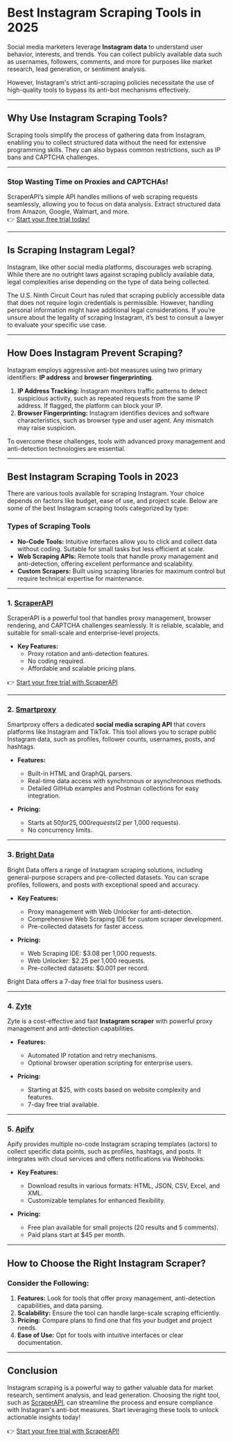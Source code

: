 # Best Instagram Scraping Tools in 2025

Social media marketers leverage **Instagram data** to understand user behavior, interests, and trends. You can collect publicly available data such as usernames, followers, comments, and more for purposes like market research, lead generation, or sentiment analysis.

However, Instagram's strict anti-scraping policies necessitate the use of high-quality tools to bypass its anti-bot mechanisms effectively.

---

## Why Use Instagram Scraping Tools?

Scraping tools simplify the process of gathering data from Instagram, enabling you to collect structured data without the need for extensive programming skills. They can also bypass common restrictions, such as IP bans and CAPTCHA challenges.

---

### Stop Wasting Time on Proxies and CAPTCHAs!

ScraperAPI’s simple API handles millions of web scraping requests seamlessly, allowing you to focus on data analysis. Extract structured data from Amazon, Google, Walmart, and more.  
👉 [Start your free trial today!](https://bit.ly/Scraperapi)

---

## Is Scraping Instagram Legal?

Instagram, like other social media platforms, discourages web scraping. While there are no outright laws against scraping publicly available data, legal complexities arise depending on the type of data being collected.

The U.S. Ninth Circuit Court has ruled that scraping publicly accessible data that does not require login credentials is permissible. However, handling personal information might have additional legal considerations. If you’re unsure about the legality of scraping Instagram, it’s best to consult a lawyer to evaluate your specific use case.

---

## How Does Instagram Prevent Scraping?

Instagram employs aggressive anti-bot measures using two primary identifiers: **IP address** and **browser fingerprinting**.

1. **IP Address Tracking:** Instagram monitors traffic patterns to detect suspicious activity, such as repeated requests from the same IP address. If flagged, the platform can block your IP.
2. **Browser Fingerprinting:** Instagram identifies devices and software characteristics, such as browser type and user agent. Any mismatch may raise suspicion.

To overcome these challenges, tools with advanced proxy management and anti-detection technologies are essential.

---

## Best Instagram Scraping Tools in 2023

There are various tools available for scraping Instagram. Your choice depends on factors like budget, ease of use, and project scale. Below are some of the best Instagram scraping tools categorized by type:

### Types of Scraping Tools

- **No-Code Tools:** Intuitive interfaces allow you to click and collect data without coding. Suitable for small tasks but less efficient at scale.
- **Web Scraping APIs:** Remote tools that handle proxy management and anti-detection, offering excellent performance and scalability.
- **Custom Scrapers:** Built using scraping libraries for maximum control but require technical expertise for maintenance.

---

### 1. [ScraperAPI](https://bit.ly/Scraperapi)

ScraperAPI is a powerful tool that handles proxy management, browser rendering, and CAPTCHA challenges seamlessly. It is reliable, scalable, and suitable for small-scale and enterprise-level projects. 

- **Key Features:**
  - Proxy rotation and anti-detection features.
  - No coding required.
  - Affordable and scalable pricing plans.
  
👉 [Start your free trial with ScraperAPI](https://bit.ly/Scraperapi)

---

### 2. [Smartproxy](https://smartproxy.com/)

Smartproxy offers a dedicated **social media scraping API** that covers platforms like Instagram and TikTok. This tool allows you to scrape public Instagram data, such as profiles, follower counts, usernames, posts, and hashtags.

- **Features:**
  - Built-in HTML and GraphQL parsers.
  - Real-time data access with synchronous or asynchronous methods.
  - Detailed GitHub examples and Postman collections for easy integration.

- **Pricing:**
  - Starts at $50 for 25,000 requests ($2 per 1,000 requests).
  - No concurrency limits.

---

### 3. [Bright Data](https://brightdata.com/)

Bright Data offers a range of Instagram scraping solutions, including general-purpose scrapers and pre-collected datasets. You can scrape profiles, followers, and posts with exceptional speed and accuracy.

- **Key Features:**
  - Proxy management with Web Unlocker for anti-detection.
  - Comprehensive Web Scraping IDE for custom scraper development.
  - Pre-collected datasets for faster access.

- **Pricing:**
  - Web Scraping IDE: $3.08 per 1,000 requests.
  - Web Unlocker: $2.25 per 1,000 requests.
  - Pre-collected datasets: $0.001 per record.

Bright Data offers a 7-day free trial for business users.

---

### 4. [Zyte](https://www.zyte.com/)

Zyte is a cost-effective and fast **Instagram scraper** with powerful proxy management and anti-detection capabilities.

- **Features:**
  - Automated IP rotation and retry mechanisms.
  - Optional browser operation scripting for enterprise users.

- **Pricing:**
  - Starting at $25, with costs based on website complexity and features.
  - 7-day free trial available.

---

### 5. [Apify](https://apify.com/)

Apify provides multiple no-code Instagram scraping templates (actors) to collect specific data points, such as profiles, hashtags, and posts. It integrates with cloud services and offers notifications via Webhooks.

- **Key Features:**
  - Download results in various formats: HTML, JSON, CSV, Excel, and XML.
  - Customizable templates for enhanced flexibility.

- **Pricing:**
  - Free plan available for small projects (20 results and 5 comments).
  - Paid plans start at $45 per month.

---

## How to Choose the Right Instagram Scraper?

### Consider the Following:

1. **Features:** Look for tools that offer proxy management, anti-detection capabilities, and data parsing.
2. **Scalability:** Ensure the tool can handle large-scale scraping efficiently.
3. **Pricing:** Compare plans to find one that fits your budget and project needs.
4. **Ease of Use:** Opt for tools with intuitive interfaces or clear documentation.

---

## Conclusion

Instagram scraping is a powerful way to gather valuable data for market research, sentiment analysis, and lead generation. Choosing the right tool, such as [ScraperAPI](https://bit.ly/Scraperapi), can streamline the process and ensure compliance with Instagram's anti-bot measures. Start leveraging these tools to unlock actionable insights today!

👉 [Start your free trial with ScraperAPI!](https://bit.ly/Scraperapi)
